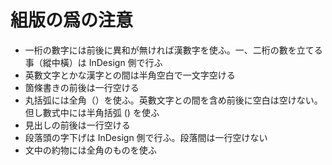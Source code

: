 # 組版の爲の注意

- 一桁の數字には前後に異和が無ければ漢數字を使ふ。一、二桁の數を立てる事（縱中橫）は InDesign 側で行ふ
- 英數文字とかな漢字との間は半角空白で一文字空ける
- 箇條書きの前後は一行空ける
- 丸括弧には全角（）を使ふ。英數文字との間を含め前後に空白は空けない。但し數式中には半角括弧 () を使ふ
- 見出しの前後は一行空ける
- 段落頭の字下げは InDesign 側で行ふ。段落間は一行空けない
- 文中の約物には全角のものを使ふ
